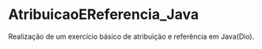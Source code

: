 # AtribuicaoEReferencia_Java
Realização de um exercício básico de atribuição e referência em Java(Dio).
